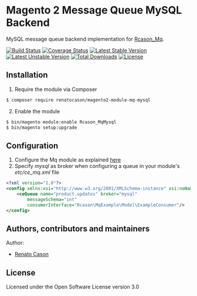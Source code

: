 # Magento 2 Message Queue MySQL Backend
MySQL message queue backend implementation for [Rcason_Mq](https://github.com/renatocason/magento2-module-mq).

[![Build Status](https://travis-ci.org/renatocason/magento2-module-mq-mysql.svg?branch=master)](https://travis-ci.org/renatocason/magento2-module-mq-mysql)
[![Coverage Status](https://coveralls.io/repos/github/renatocason/magento2-module-mq-mysql/badge.svg?branch=master)](https://coveralls.io/github/renatocason/magento2-module-mq-mysql?branch=master)
[![Latest Stable Version](https://poser.pugx.org/renatocason/magento2-module-mq-mysql/v/stable)](https://packagist.org/packages/renatocason/magento2-module-mq-mysql)
[![Latest Unstable Version](https://poser.pugx.org/renatocason/magento2-module-mq-mysql/v/unstable)](https://packagist.org/packages/renatocason/magento2-module-mq-mysql)
[![Total Downloads](https://poser.pugx.org/renatocason/magento2-module-mq-mysql/downloads)](https://packagist.org/packages/renatocason/magento2-module-mq-mysql)
[![License](https://poser.pugx.org/renatocason/magento2-module-mq-mysql/license)](https://packagist.org/packages/renatocason/magento2-module-mq-mysql)

## Installation
1. Require the module via Composer
```bash
$ composer require renatocason/magento2-module-mq-mysql
```

2. Enable the module
```bash
$ bin/magento module:enable Rcason_MqMysql
$ bin/magento setup:upgrade
```

## Configuration
1. Configure the Mq module as explained [here](https://github.com/renatocason/magento2-module-mq)
2. Specify _mysql_ as broker when configuring a queue in your module's _etc/ce_mq.xml_ file
```xml
<?xml version="1.0"?>
<config xmlns:xsi="http://www.w3.org/2001/XMLSchema-instance" xsi:noNamespaceSchemaLocation="urn:magento:module:Rcason_Mq:etc/ce_mq.xsd">
    <ceQueue name="product.updates" broker="mysql"
        messageSchema="int"
        consumerInterface="Rcason\MqExample\Model\ExampleConsumer"/>
</config>
```

## Authors, contributors and maintainers

Author:
- [Renato Cason](https://github.com/renatocason)

## License
Licensed under the Open Software License version 3.0
